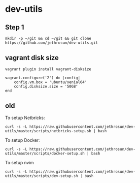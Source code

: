 # dev-utils


## Step 1
```
mkdir -p ~/git && cd ~/git && git clone https://github.com/jethrosun/dev-utils.git
```

## vagrant disk size
```
vagrant plugin install vagrant-disksize
```

```
vagrant.configure('2') do |config|
    config.vm.box = 'ubuntu/xenial64'
    config.disksize.size = '50GB'
end
```

## old
To setup Netbricks:
```
curl -s -L https://raw.githubusercontent.com/jethrosun/dev-utils/master/scripts/netbricks-setup.sh | bash
```

To setup Docker:
```
curl -s -L https://raw.githubusercontent.com/jethrosun/dev-utils/master/scripts/docker-setup.sh | bash
```

To setup nvim
```
curl -s -L https://raw.githubusercontent.com/jethrosun/dev-utils/master/scripts/dev-setup.sh | bash
```
